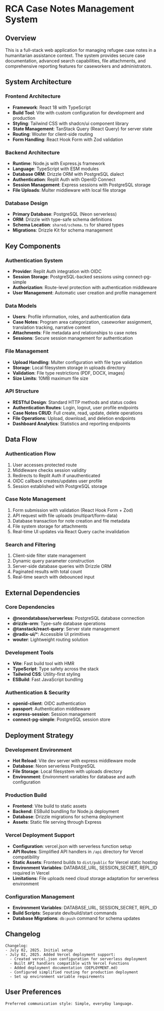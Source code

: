 # RCA Case Notes Management System

## Overview

This is a full-stack web application for managing refugee case notes in a humanitarian assistance context. The system provides secure case documentation, advanced search capabilities, file attachments, and comprehensive reporting features for caseworkers and administrators.

## System Architecture

### Frontend Architecture
- **Framework**: React 18 with TypeScript
- **Build Tool**: Vite with custom configuration for development and production
- **Styling**: Tailwind CSS with shadcn/ui component library
- **State Management**: TanStack Query (React Query) for server state
- **Routing**: Wouter for client-side routing
- **Form Handling**: React Hook Form with Zod validation

### Backend Architecture
- **Runtime**: Node.js with Express.js framework
- **Language**: TypeScript with ESM modules
- **Database ORM**: Drizzle ORM with PostgreSQL dialect
- **Authentication**: Replit Auth with OpenID Connect
- **Session Management**: Express sessions with PostgreSQL storage
- **File Uploads**: Multer middleware with local file storage

### Database Design
- **Primary Database**: PostgreSQL (Neon serverless)
- **ORM**: Drizzle with type-safe schema definitions
- **Schema Location**: `shared/schema.ts` for shared types
- **Migrations**: Drizzle Kit for schema management

## Key Components

### Authentication System
- **Provider**: Replit Auth integration with OIDC
- **Session Storage**: PostgreSQL-backed sessions using connect-pg-simple
- **Authorization**: Route-level protection with authentication middleware
- **User Management**: Automatic user creation and profile management

### Data Models
- **Users**: Profile information, roles, and authentication data
- **Case Notes**: Program area categorization, caseworker assignment, translation tracking, narrative content
- **Attachments**: File metadata and relationships to case notes
- **Sessions**: Secure session management for authentication

### File Management
- **Upload Handling**: Multer configuration with file type validation
- **Storage**: Local filesystem storage in uploads directory
- **Validation**: File type restrictions (PDF, DOCX, images)
- **Size Limits**: 10MB maximum file size

### API Structure
- **RESTful Design**: Standard HTTP methods and status codes
- **Authentication Routes**: Login, logout, user profile endpoints
- **Case Notes CRUD**: Full create, read, update, delete operations
- **File Operations**: Upload, download, and deletion endpoints
- **Dashboard Analytics**: Statistics and reporting endpoints

## Data Flow

### Authentication Flow
1. User accesses protected route
2. Middleware checks session validity
3. Redirects to Replit Auth if unauthenticated
4. OIDC callback creates/updates user profile
5. Session established with PostgreSQL storage

### Case Note Management
1. Form submission with validation (React Hook Form + Zod)
2. API request with file uploads (multipart/form-data)
3. Database transaction for note creation and file metadata
4. File system storage for attachments
5. Real-time UI updates via React Query cache invalidation

### Search and Filtering
1. Client-side filter state management
2. Dynamic query parameter construction
3. Server-side database queries with Drizzle ORM
4. Paginated results with total count
5. Real-time search with debounced input

## External Dependencies

### Core Dependencies
- **@neondatabase/serverless**: PostgreSQL database connection
- **drizzle-orm**: Type-safe database operations
- **@tanstack/react-query**: Server state management
- **@radix-ui/***: Accessible UI primitives
- **wouter**: Lightweight routing solution

### Development Tools
- **Vite**: Fast build tool with HMR
- **TypeScript**: Type safety across the stack
- **Tailwind CSS**: Utility-first styling
- **ESBuild**: Fast JavaScript bundling

### Authentication & Security
- **openid-client**: OIDC authentication
- **passport**: Authentication middleware
- **express-session**: Session management
- **connect-pg-simple**: PostgreSQL session store

## Deployment Strategy

### Development Environment
- **Hot Reload**: Vite dev server with express middleware mode
- **Database**: Neon serverless PostgreSQL
- **File Storage**: Local filesystem with uploads directory
- **Environment**: Environment variables for database and auth configuration

### Production Build
- **Frontend**: Vite build to static assets
- **Backend**: ESBuild bundling for Node.js deployment
- **Database**: Drizzle migrations for schema deployment
- **Assets**: Static file serving through Express

### Vercel Deployment Support
- **Configuration**: vercel.json with serverless function setup
- **API Routes**: Simplified API handlers in `/api` directory for Vercel compatibility
- **Static Assets**: Frontend builds to `dist/public` for Vercel static hosting
- **Environment Variables**: DATABASE_URL, SESSION_SECRET, REPL_ID required in Vercel
- **Limitations**: File uploads need cloud storage adaptation for serverless environment

### Configuration Management
- **Environment Variables**: DATABASE_URL, SESSION_SECRET, REPL_ID
- **Build Scripts**: Separate dev/build/start commands
- **Database Migrations**: `db:push` command for schema updates

## Changelog

```
Changelog:
- July 02, 2025. Initial setup
- July 02, 2025. Added Vercel deployment support:
  - Created vercel.json configuration for serverless deployment
  - Built API handlers compatible with Vercel Functions
  - Added deployment documentation (DEPLOYMENT.md)
  - Configured simplified routing for production deployment
  - Set up environment variable requirements
```

## User Preferences

```
Preferred communication style: Simple, everyday language.
```